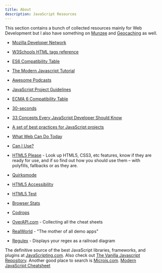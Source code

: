 ```yaml
---
title: About
description: JavaScript Resources
---
```


This section contains a bunch of collected resources mainly for Web Development but I also have something on [Munzee](./munzee.md) and [Geocaching](./geocaching.md) as well.


* [Mozilla Developer Network](https://developer.mozilla.org/en-US/)
* [W3Schools HTML tags reference](http://www.w3schools.com/tags/)
* [ES6 Compatibility Table](http://kangax.github.io/compat-table/es6/)
* [The Modern Javascript Tutorial](https://javascript.info/)
* [Awesome Podcasts](https://github.com/rShetty/awesome-podcasts)
* [JavaScript Project Guidelines](https://github.com/elsewhencode/project-guidelines#readme)
* [ECMA 6 Compatibility Table](https://kangax.github.io/compat-table/es6/)

* [30-seconds](https://github.com/30-seconds/30-seconds-of-code#readme)
* [33 Concepts Every JavaScript Developer Should Know ](https://github.com/leonardomso/33-js-concepts#readme)
* [A set of best practices for JavaScript projects](https://github.com/elsewhencode/project-guidelines)
* [What Web Can Do Today](https://whatwebcando.today/)
* [Can I Use?](http://caniuse.com/)
* [HTML5 Please](http://html5please.com/) - Look up HTML5, CSS3, etc features, know if they are ready for use, and if so find out how you should use them – with polyfills, fallbacks or as they are.
* [Quirksmode](http://www.quirksmode.org/)
* [HTML5 Accessibility](http://html5accessibility.com/)
* [HTML5 Test](http://html5test.com/)
* [Browser Stats](http://gs.statcounter.com/)
* [Codrops](http://tympanus.net/codrops/)
* [OverAPI.com](http://overapi.com/) - Collecting all the cheat sheets
* [RealWorld](https://github.com/gothinkster/realworld) - "The mother of all demo apps"
* [Regulex](https://jex.im/regulex) - Displays your regex as a railroad diagram

The definitive source of the best JavaScript libraries, frameworks, and plugins at [JavaScripting.com](https://www.javascripting.com/). Also check out [The Vanilla Javascript Repository](http://www.vanillalist.com/). Another good place to search is [Microjs.com](http://microjs.com/#). [Modern JavaScript Cheatsheet](https://github.com/mbeaudru/modern-js-cheatsheet)


